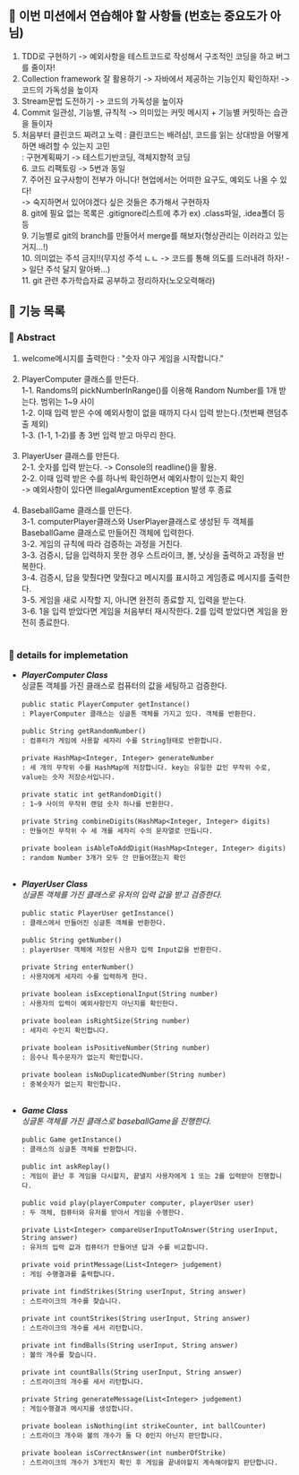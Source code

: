 ## 🙇 이번 미션에서 연습해야 할 사항들 (번호는 중요도가 아님)

1. TDD로 구현하기 -> 예외사항을 테스트코드로 작성해서 구조적인 코딩을 하고 버그를 줄이자!<br>
2. Collection framework 잘 활용하기 -> 자바에서 제공하는 기능인지 확인하자! -> 코드의 가독성을 높이자<br>
3. Stream문법 도전하기 -> 코드의 가독성을 높이자<br>
4. Commit 일관성, 기능별, 규칙적 -> 의미있는 커밋 메시지 + 기능별 커밋하는 습관을 들이자<br>
5. 처음부터 클린코드 짜려고 노력 : 클린코드는 배려심!, 코드를 읽는 상대방을 어떻게 하면 배려할 수 있는지 고민<br>
   : 구현계획짜기 -> 테스트기반코딩, 객체지향적 코딩<br>
   6. 코드 리팩토링 -> 5번과 동일<br>
   7. 주어진 요구사항이 전부가 아니다! 현업에서는 어떠한 요구도, 예외도 나올 수 있다!<br>
   -> 숙지하면서 있어야겠다 싶은 것들은 추가해서 구현하자<br>
   8. git에 필요 없는 목록은 .gitignore리스트에 추가 ex) .class파일, .idea폴더 등등<br>
   9. 기능별로 git의 branch를 만들어서 merge를 해보자(형상관리는 이러라고 있는거지...!)<br>
   10. 의미없는 주석 금지!!(무지성 주석 ㄴㄴ -> 코드를 통해 의도를 드러내려 하자! -> 일단 주석 달지 말아봐...)<br>
   11. git 관련 추가학습자료 공부하고 정리하자(노오오력해라)<br>

## 📝 기능 목록

### 🧐 Abstract

1. welcome메시지를 출력한다 : "숫자 야구 게임을 시작합니다."<br>
   <br>
2. PlayerComputer 클래스를 만든다.<br>
   1-1. Randoms의 pickNumberInRange()를 이용해 Random Number를 1개 받는다. 범위는 1~9 사이<br>
   1-2. 이때 입력 받은 수에 예외사항이 없을 때까지 다시 입력 받는다.(첫번째 랜덤추출 제외)<br>
   1-3. (1-1, 1-2)를 총 3번 입력 받고 마무리 한다.<br>
   <br>
3. PlayerUser 클래스를 만든다.<br>
   2-1. 숫자를 입력 받는다. -> Console의 readline()을 활용.<br>
   2-2. 이때 입력 받은 수를 하나씩 확인하면서 예외사항이 있는지 확인<br>
   -> 예외사항이 있다면 IllegalArgumentException 발생 후 종료<br>
   <br>
4. BaseballGame 클래스를 만든다.<br>
   3-1. computerPlayer클래스와 UserPlayer클래스로 생성된 두 객체를<br>
   BaseballGame 클래스로 만들어진 객체에 입력한다.<br>
   3-2. 게임의 규칙에 따라 검증하는 과정을 거친다.<br>
   3-3. 검증시, 답을 입력하지 못한 경우 스트라이크, 볼, 낫싱을 출력하고 과정을 반복한다.<br>
   3-4. 검증시, 답을 맞췄다면 맞췄다고 메시지를 표시하고 게임종료 메시지를 출력한다.<br>
   3-5. 게임을 새로 시작할 지, 아니면 완전히 종료할 지, 입력을 받는다.<br>
   3-6. 1을 입력 받았다면 게임을 처음부터 재시작한다. 2를 입력 받았다면 게임을 완전히 종료한다.<br>
   <br>

### 🔎 details for implemetation

* _**PlayerComputer Class**_<br>
  싱글톤 객체를 가진 클래스로 컴퓨터의 값을 세팅하고 검증한다.<br>
  <br>
  `public static PlayerComputer getInstance()`<br>
  `: PlayerComputer 클래스는 싱글톤 객체를 가지고 있다. 객체를 반환한다.`<br>
  <br>
  `public String getRandomNumber()`<br>
  `: 컴퓨터가 게임에 사용할 세자리 수를 String형태로 반환합니다.`<br>
  <br>
  `private HashMap<Integer, Integer> generateNumber`<br>
  `: 세 개의 무작위 수를 HashMap에 저장합니다. key는 유일한 값인 무작위 수로, value는 숫자 저장순서입니다.`<br>
  <br>
  `private static int getRandomDigit()`<br>
  `: 1~9 사이의 무작위 랜덤 숫자 하나를 반환한다.`<br>
  <br>
  `private String combineDigits(HashMap<Integer, Integer> digits)`<br>
  `: 만들어진 무작위 수 세 개를 세자리 수의 문자열로 만듭니다.`<br>
  <br>
  `private boolean isAbleToAddDigit(HashMap<Integer, Integer> digits)`<br>
  `: random Number 3개가 모두 안 만들어졌는지 확인`<br>
  <br>

* _**PlayerUser Class**_<br>
  _싱글톤 객체를 가진 클래스로 유저의 입력 값을 받고 검증한다._<br>
  <br>
  `public static PlayerUser getInstance()`<br>
  `: 클래스에서 만들어진 싱글톤 객체를 반환한다.`<br>
  <br>
  `public String getNumber()`<br>
  `: playerUser 객체에 저장된 사용자 입력 Input값을 반환한다.`<br>
  <br>
  `private String enterNumber()`<br>
  `: 사용자에게 세자리 수를 입력하게 한다.`<br>
  <br>
  `private boolean isExceptionalInput(String number)`<br>
  `: 사용자의 입력이 예외사항인지 아닌지를 확인한다.`<br>
  <br>
  `private boolean isRightSize(String number)`<br>
  `: 세자리 수인지 확인합니다.`<br>
  <br>
  `private boolean isPositiveNumber(String number)`<br>
  `: 음수나 특수문자가 없는지 확인합니다.`<br>
  <br>
  `private boolean isNoDuplicatedNumber(String number)`<br>
  `: 중복숫자가 없는지 확인합니다.`<br>
  <br>

* _**Game Class**_<br>
  _싱글톤 객체를 가진 클래스로 baseballGame을 진행한다._<br>
  <br>
  `public Game getInstance()`<br>
  `: 클래스의 싱글톤 객체를 반환합니다.`<br>
  <br>
  `public int askReplay()`<br>
  `: 게임이 끝난 후 게임을 다시할지, 끝낼지 사용자에게 1 또는 2를 입력받아 진행합니다.`<br>
  <br>
  `public void play(playerComputer computer, playerUser user)`<br>
  `: 두 객체, 컴퓨터와 유저를 받아서 게임을 수행한다.`<br>
  <br>
  `private List<Integer> compareUserInputToAnswer(String userInput, String answer)`<br>
  `: 유저의 입력 값과 컴퓨터가 만들어낸 답과 수를 비교합니다.`<br>
  <br>
  `private void printMessage(List<Integer> judgement)`<br>
  `: 게임 수행결과를 출력합니다.`<br>
  <br>
  `private int findStrikes(String userInput, String answer)`<br>
  `: 스트라이크의 개수를 찾습니다.`<br>
  <br>
  `private int countStrikes(String userInput, String answer)`<br>
  `: 스트라이크의 개수를 세서 리턴합니다.`<br>
  <br>
  `private int findBalls(String userInput, String answer)`<br>
  `: 볼의 개수를 찾습니다.`<br>
  <br>
  `private int countBalls(String userInput, String answer)`<br>
  `: 스트라이크의 개수를 세서 리턴합니다.`<br>
  <br>
  `private String generateMessage(List<Integer> judgement)`<br>
  `: 게임수행결과 메시지를 생성합니다.`<br>
  <br>
  `private boolean isNothing(int strikeCounter, int ballCounter)`<br>
  `: 스트라이크 개수와 볼의 개수가 둘 다 0인지 아닌지 판단합니다.`<br>
  <br>
  `private boolean isCorrectAnswer(int numberOfStrike)`<br>
  `: 스트라이크의 개수가 3개인지 확인 후 게임을 끝내야할지 계속해야할지 판단합니다.`<br>
  <br>







